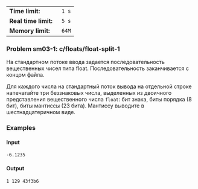 |                       |        |
|-----------------------|--------|
| **Time limit:**       | ` 1 s` |
|  **Real time limit:** | ` 5 s` |
|  **Memory limit:**    | ` 64M` |


### Problem sm03-1: c/floats/float-split-1

На стандартном потоке ввода задается последовательность
вещественных чисел типа float. Последовательность заканчивается с
концом файла.

Для каждого числа на стандартный поток вывода на отдельной строке
напечатайте три беззнаковых числа, выделенных из двоичного
представления вещественного числа `float`: бит знака, биты
порядка (8 бит), биты мантиссы (23 бита). Мантиссу выводите в
шестнадцатеричном виде.

### Examples

#### Input

    
    
    -6.1235

#### Output

    
    
    1 129 43f3b6

